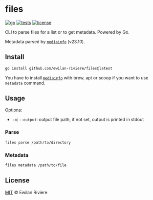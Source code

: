 # files

[![go][go-version-src]][go-version-href]
[![tests][tests-src]][tests-href]
[![license][license-src]][license-href]

CLI to parse files for a list or to get metadata. Powered by Go.

Metadata parsed by [`mediainfo`](https://mediaarea.net/en/MediaInfo) (v23.10).

## Install

```bash
go install github.com/ewilan-riviere/files@latest
```

You have to install [`mediainfo`](https://mediaarea.net/en/MediaInfo) with brew, apt or scoop if you want to use `metadata` command.

## Usage

Options:

- `-o|--output`: output file path, if not set, output is printed in stdout

### Parse

```bash
files parse /path/to/directory
```

### Metadata

```bash
files metadata /path/to/file
```

## License

[MIT](LICENSE) © Ewilan Rivière

[go-version-src]: https://img.shields.io/static/v1?style=flat&label=Go&message=v1.21&color=00ADD8&logo=go&logoColor=ffffff&labelColor=18181b
[go-version-href]: https://go.dev/
[tests-src]: https://img.shields.io/github/actions/workflow/status/ewilan-riviere/files/run-tests.yml?branch=main&label=tests&style=flat&colorA=18181B
[tests-href]: https://github.com/ewilan-riviere/files/actions
[license-src]: https://img.shields.io/github/license/ewilan-riviere/files.svg?style=flat&colorA=18181B&colorB=00ADD8
[license-href]: https://github.com/ewilan-riviere/files/blob/main/LICENSE
